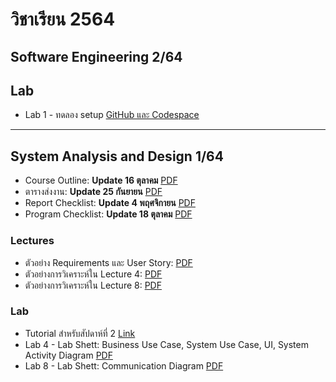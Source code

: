 # วิชาเรียน 2564

## Software Engineering 2/64

## Lab
  * Lab 1 - ทดลอง setup [GitHub และ Codespace](https://www.dropbox.com/s/xvyah4c9s2ryct0/SA%2064%20Lab1.pdf?dl=0)

---


## System Analysis and Design 1/64

  * Course Outline: **Update 16 ตุลาคม** [PDF](https://www.dropbox.com/s/gkpnt9kb4n0ek2t/SA_64_523331_3.pdf?dl=0)
  * ตารางส่งงาน: **Update 25 กันยายน** [PDF](https://www.dropbox.com/s/wlw59yqqlc5iv9m/SA64_work_submission_2.pdf?dl=0)
  * Report Checklist: **Update 4 พฤศจิกายน** [PDF](https://www.dropbox.com/s/mdgw6fxiev53lbw/report_checklist_64.pdf?dl=0)
  * Program Checklist: **Update 18 ตุลาคม** [PDF](https://www.dropbox.com/s/4rnjzvoeit36fba/program_checklist_64.pdf?dl=0)

### Lectures
  * ตัวอย่าง Requirements และ User Story: [PDF](https://www.dropbox.com/s/2s9ek849wd7jh9j/%E0%B8%95%E0%B8%B1%E0%B8%A7%E0%B8%AD%E0%B8%A2%E0%B9%88%E0%B8%B2%E0%B8%87%20Requirements%20%E0%B9%81%E0%B8%A5%E0%B8%B0%20User%20Story.pdf?dl=0)
  * ตัวอย่างการวิเคราะห์ใน Lecture 4: [PDF](https://www.dropbox.com/s/nyw1jcdhaa9fku0/LECTURE_4.pdf?dl=0)
  * ตัวอย่างการวิเคราะห์ใน Lecture 8: [PDF](https://www.dropbox.com/s/phxsr76a9z3tg2j/Lecture%208%20-%20Communication%20Diagram.pdf?dl=0)

### Lab
  * Tutorial สำหรับสัปดาห์ที่ 2 [Link](https://youneedawiki.com/app/page/17FTZ_CLOHYCc086OiVEMateNcUWzVY8aJs1YWeGRWPY?fbclid=IwAR1wL9yTbWiOrLzQ4uaSJbBYL2Nnfm7cbinFl_Dpz2W-gA-1X1MOSDrnE2s)
  * Lab 4 - Lab Shett: Business Use Case, System Use Case, UI, System Activity Diagram [PDF](https://www.dropbox.com/s/a2f2r0j79i634od/SA_64_lab4.pdf?dl=0)
  * Lab 8 - Lab Shett: Communication Diagram [PDF](https://www.dropbox.com/s/lu7ifdw4sp15qqv/SA_64_lab8.pdf?dl=0)
